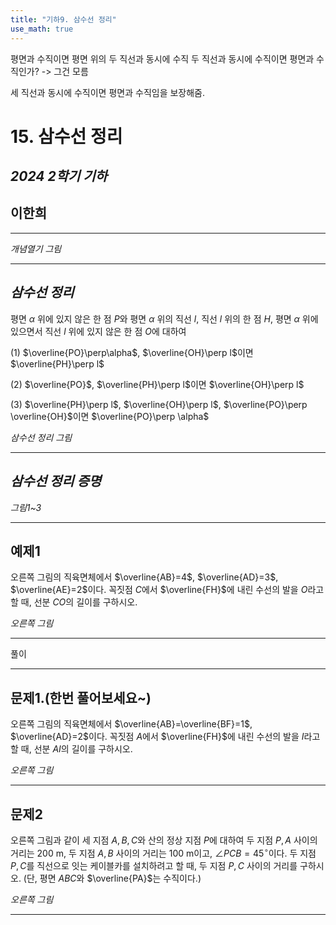 ```yaml
---
title: "기하9. 삼수선 정리"
use_math: true
---
```



평면과 수직이면 평면 위의 두 직선과 동시에 수직
두 직선과 동시에 수직이면 평면과 수직인가? -> 그건 모름

세 직선과 동시에 수직이면 평면과 수직임을 보장해줌.

# 15. 삼수선 정리

## *2024 2학기 기하*

## **이한희**

---

*개념열기 그림*

---

## *삼수선 정리*

평면 $\alpha$ 위에 있지 않은 한 점 $P$와 평면 $\alpha$ 위의 직선 $l$, 직선 $l$ 위의 한 점 $H$, 평면 $\alpha$ 위에 있으면서 직선 $l$ 위에 있지 않은 한 점 $O$에 대하여

(1) $\overline{PO}\perp\alpha$, $\overline{OH}\perp l$이면 $\overline{PH}\perp l$

(2) $\overline{PO}$, $\overline{PH}\perp l$이면 $\overline{OH}\perp l$

(3) $\overline{PH}\perp l$, $\overline{OH}\perp l$, $\overline{PO}\perp \overline{OH}$이면 $\overline{PO}\perp \alpha$

*삼수선 정리 그림*

---

## *삼수선 정리 증명*

*그림1~3*

---

## 예제1

오른쪽 그림의 직육면체에서 $\overline{AB}=4$, $\overline{AD}=3$, $\overline{AE}=2$이다. 꼭짓점 $C$에서 $\overline{FH}$에 내린 수선의 발을 $O$라고 할 때, 선분 $CO$의 길이를 구하시오.

*오른쪽 그림*

---

풀이

---

## 문제1.(한번 풀어보세요~)

오른쪽 그림의 직육면체에서 $\overline{AB}=\overline{BF}=1$, $\overline{AD}=2$이다. 꼭짓점 $A$에서 $\overline{FH}$에 내린 수선의 발을 $I$라고 할 때, 선분 $AI$의 길이를 구하시오.

*오른쪽 그림*

---

## 문제2

오른쪽 그림과 같이 세 지점 $A, B, C$와 산의 정상 지점 $P$에 대하여 두 지점 $P, A$ 사이의 거리는 200 m, 두 지점 $A, B$ 사이의 거리는 100 m이고, $\angle PCB=45^\circ$이다. 두 지점 $P, C$를 직선으로 잇는 케이블카를 설치하려고 할 때, 두 지점 $P, C$ 사이의 거리를 구하시오. (단, 평면 $ABC$와 $\overline{PA}$는 수직이다.)

*오른쪽 그림*

---


